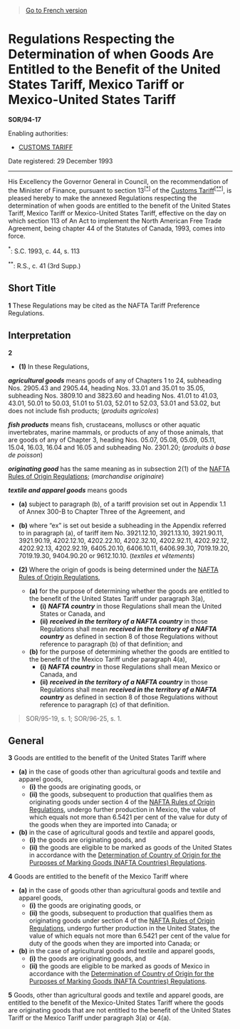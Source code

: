 > [Go to French version](/fr/Règlements/Décrets,%20ordonnances%20et%20règlements%20statutaires/94/17.md)

# Regulations Respecting the Determination of when Goods Are Entitled to the Benefit of the United States Tariff, Mexico Tariff or Mexico-United States Tariff

**SOR/94-17**

Enabling authorities: 
- [CUSTOMS TARIFF](/en/Acts/Statutes%20of%20Canada/1997/c.%2036.md)

Date registered: 29 December 1993

----------

His Excellency the Governor General in Council, on the recommendation of the Minister of Finance, pursuant to section 13<sup><a href='#fn_SOR-94-17_e_hq_6291'>[*]</a></sup> of the [Customs Tariff](/en/Acts/Statutes%20of%20Canada/1997/c.%2036.md)<sup><a href='#fn_SOR-94-17_e_hq_6292'>[**]</a></sup>, is pleased hereby to make the annexed Regulations respecting the determination of when goods are entitled to the benefit of the United States Tariff, Mexico Tariff or Mexico-United States Tariff, effective on the day on which section 113 of An Act to implement the North American Free Trade Agreement, being chapter 44 of the Statutes of Canada, 1993, comes into force.

<a name='fn_SOR-94-17_e_hq_6291'><sup>*</sup></a>: S.C. 1993, c. 44, s. 113<br />

<a name='fn_SOR-94-17_e_hq_6292'><sup>**</sup></a>: R.S., c. 41 (3rd Supp.)<br />




## Short Title


**1** These Regulations may be cited as the NAFTA Tariff Preference Regulations.




## Interpretation


**2** 

- **(1)** In these Regulations,

***agricultural goods*** means goods of any of Chapters 1 to 24, subheading Nos. 2905.43 and 2905.44, heading Nos. 33.01 and 35.01 to 35.05, subheading Nos. 3809.10 and 3823.60 and heading Nos. 41.01 to 41.03, 43.01, 50.01 to 50.03, 51.01 to 51.03, 52.01 to 52.03, 53.01 and 53.02, but does not include fish products; (*produits agricoles*)

***fish products*** means fish, crustaceans, molluscs or other aquatic invertebrates, marine mammals, or products of any of those animals, that are goods of any of Chapter 3, heading Nos. 05.07, 05.08, 05.09, 05.11, 15.04, 16.03, 16.04 and 16.05 and subheading No. 2301.20; (*produits à base de poisson*)

***originating good*** has the same meaning as in subsection 2(1) of the [NAFTA Rules of Origin Regulations](/en/Regulations/Statutory%20Orders%20and%20Regulations/94/14.md); (*marchandise originaire*)

***textile and apparel goods*** means goods
- **(a)** subject to paragraph (b), of a tariff provision set out in Appendix 1.1 of Annex 300-B to Chapter Three of the Agreement, and
- **(b)** where “ex” is set out beside a subheading in the Appendix referred to in paragraph (a), of tariff item No. 3921.12.10, 3921.13.10, 3921.90.11, 3921.90.19, 4202.12.10, 4202.22.10, 4202.32.10, 4202.92.11, 4202.92.12, 4202.92.13, 4202.92.19, 6405.20.10, 6406.10.11, 6406.99.30, 7019.19.20, 7019.19.30, 9404.90.20 or 9612.10.10. (*textiles et vêtements*)

- **(2)** Where the origin of goods is being determined under the [NAFTA Rules of Origin Regulations](/en/Regulations/Statutory%20Orders%20and%20Regulations/94/14.md),
	- **(a)** for the purpose of determining whether the goods are entitled to the benefit of the United States Tariff under paragraph 3(a),
		- **(i)** ***NAFTA country*** in those Regulations shall mean the United States or Canada, and
		- **(ii)** ***received in the territory of a NAFTA country*** in those Regulations shall mean ***received in the territory of a NAFTA country*** as defined in section 8 of those Regulations without reference to paragraph (b) of that definition; and
	- **(b)** for the purpose of determining whether the goods are entitled to the benefit of the Mexico Tariff under paragraph 4(a),
		- **(i)** ***NAFTA country*** in those Regulations shall mean Mexico or Canada, and
		- **(ii)** ***received in the territory of a NAFTA country*** in those Regulations shall mean ***received in the territory of a NAFTA country*** as defined in section 8 of those Regulations without reference to paragraph (c) of that definition.
> SOR/95-19, s. 1; SOR/96-25, s. 1.





## General


**3** Goods are entitled to the benefit of the United States Tariff where
- **(a)** in the case of goods other than agricultural goods and textile and apparel goods,
	- **(i)** the goods are originating goods, or
	- **(ii)** the goods, subsequent to production that qualifies them as originating goods under section 4 of the [NAFTA Rules of Origin Regulations](/en/Regulations/Statutory%20Orders%20and%20Regulations/94/14.md), undergo further production in Mexico, the value of which equals not more than 6.5421 per cent of the value for duty of the goods when they are imported into Canada; or
- **(b)** in the case of agricultural goods and textile and apparel goods,
	- **(i)** the goods are originating goods, and
	- **(ii)** the goods are eligible to be marked as goods of the United States in accordance with the [Determination of Country of Origin for the Purposes of Marking Goods (NAFTA Countries) Regulations](/en/Regulations/Statutory%20Orders%20and%20Regulations/94/23.md).



**4** Goods are entitled to the benefit of the Mexico Tariff where
- **(a)** in the case of goods other than agricultural goods and textile and apparel goods,
	- **(i)** the goods are originating goods, or
	- **(ii)** the goods, subsequent to production that qualifies them as originating goods under section 4 of the [NAFTA Rules of Origin Regulations](/en/Regulations/Statutory%20Orders%20and%20Regulations/94/14.md), undergo further production in the United States, the value of which equals not more than 6.5421 per cent of the value for duty of the goods when they are imported into Canada; or
- **(b)** in the case of agricultural goods and textile and apparel goods,
	- **(i)** the goods are originating goods, and
	- **(ii)** the goods are eligible to be marked as goods of Mexico in accordance with the [Determination of Country of Origin for the Purposes of Marking Goods (NAFTA Countries) Regulations](/en/Regulations/Statutory%20Orders%20and%20Regulations/94/23.md).



**5** Goods, other than agricultural goods and textile and apparel goods, are entitled to the benefit of the Mexico-United States Tariff where the goods are originating goods that are not entitled to the benefit of the United States Tariff or the Mexico Tariff under paragraph 3(a) or 4(a).


